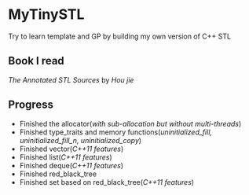 # MyTinySTL

Try to learn template and GP by building my own version of C++ STL

## Book I read
 
 *The Annotated STL Sources* by *Hou jie*
 
##  Progress

* Finished the allocator(*with sub-allocation but without multi-threads*)
* Finished type_traits and memory functions(*uninitialized_fill, uninitialized_fill_n, uninitialized_copy*)
* Finished vector(*C++11 features*)
* Finished list(*C++11 features*)
* Finished deque(*C++11 features*)
* Finished red_black_tree
* Finished set based on red_black_tree(*C++11 features*)
